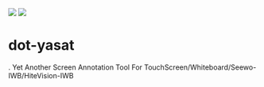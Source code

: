<img src="https://github.com/BliemHax/dot-yasat/assets/58077798/8c5e52dc-6987-4c3e-8f9c-9c7fcedca556"/>
<img src="https://github.com/BliemHax/dot-yasat/assets/58077798/1b7d97c7-0da9-4118-a5c5-baec1dcf7bb1"/>

# dot-yasat
. Yet Another Screen Annotation Tool For TouchScreen/Whiteboard/Seewo-IWB/HiteVision-IWB
